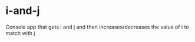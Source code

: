 # i-and-j
Console app that gets i and j and then increases/decreases the value of i to match with j
